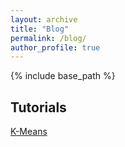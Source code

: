 ```yaml
---
layout: archive
title: "Blog"
permalink: /blog/
author_profile: true
---
```

{% include base_path %}

## Tutorials
<a href="https://mafran22.github.io/pages/K-means" rel="permalink"> K-Means</a>
    


